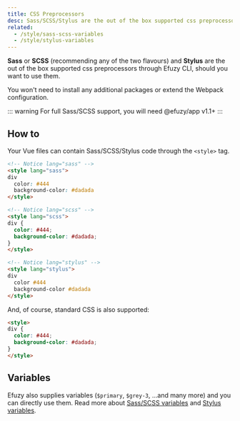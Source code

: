 ```yaml
---
title: CSS Preprocessors
desc: Sass/SCSS/Stylus are the out of the box supported css preprocessors in Efuzy
related:
  - /style/sass-scss-variables
  - /style/stylus-variables
---
```


**Sass** or **SCSS** (recommending any of the two flavours) and **Stylus** are the out of the box supported css preprocessors through Efuzy CLI, should you want to use them.

You won't need to install any additional packages or extend the Webpack configuration.

::: warning
For full Sass/SCSS support, you will need @efuzy/app v1.1+
:::

## How to
Your Vue files can contain Sass/SCSS/Stylus code through the `<style>` tag.

```html
<!-- Notice lang="sass" -->
<style lang="sass">
div
  color: #444
  background-color: #dadada
</style>
```

```html
<!-- Notice lang="scss" -->
<style lang="scss">
div {
  color: #444;
  background-color: #dadada;
}
</style>
```

```html
<!-- Notice lang="stylus" -->
<style lang="stylus">
div
  color #444
  background-color #dadada
</style>
```

And, of course, standard CSS is also supported:

```html
<style>
div {
  color: #444;
  background-color: #dadada;
}
</style>
```

## Variables
Efuzy also supplies variables (`$primary`, `$grey-3`, ...and many more) and you can directly use them. Read more about [Sass/SCSS variables](/style/sass-scss-variables) and [Stylus variables](/style/stylus-variables).
